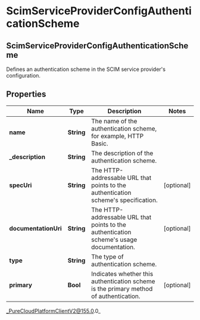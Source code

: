 # ScimServiceProviderConfigAuthenticationScheme

## ScimServiceProviderConfigAuthenticationScheme
Defines an authentication scheme in the SCIM service provider&#39;s configuration.

## Properties

|Name | Type | Description | Notes|
|------------ | ------------- | ------------- | -------------|
| **name** | **String** | The name of the authentication scheme, for example, HTTP Basic. | |
| **_description** | **String** | The description of the authentication scheme. | |
| **specUri** | **String** | The HTTP-addressable URL that points to the authentication scheme&#39;s specification. | [optional] |
| **documentationUri** | **String** | The HTTP-addressable URL that points to the authentication scheme&#39;s usage documentation. | [optional] |
| **type** | **String** | The type of authentication scheme. | |
| **primary** | **Bool** | Indicates whether this authentication scheme is the primary method of authentication. | [optional] |



_PureCloudPlatformClientV2@155.0.0_
